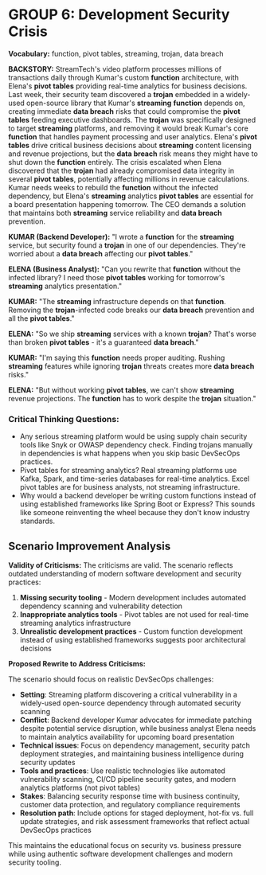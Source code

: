 # GROUP 6: Development Security Crisis

**Vocabulary:** function, pivot tables, streaming, trojan, data breach


**BACKSTORY:** StreamTech's video platform processes millions of transactions daily through Kumar's custom **function** architecture, with Elena's **pivot tables** providing real-time analytics for business decisions. Last week, their security team discovered a **trojan** embedded in a widely-used open-source library that Kumar's **streaming** **function** depends on, creating immediate **data breach** risks that could compromise the **pivot tables** feeding executive dashboards. The **trojan** was specifically designed to target **streaming** platforms, and removing it would break Kumar's core **function** that handles payment processing and user analytics. Elena's **pivot tables** drive critical business decisions about **streaming** content licensing and revenue projections, but the **data breach** risk means they might have to shut down the **function** entirely. The crisis escalated when Elena discovered that the **trojan** had already compromised data integrity in several **pivot tables**, potentially affecting millions in revenue calculations. Kumar needs weeks to rebuild the **function** without the infected dependency, but Elena's **streaming** analytics **pivot tables** are essential for a board presentation happening tomorrow. The CEO demands a solution that maintains both **streaming** service reliability and **data breach** prevention.

**KUMAR (Backend Developer):** "I wrote a **function** for the **streaming** service, but security found a **trojan** in one of our dependencies. They're worried about a **data breach** affecting our **pivot tables**."

**ELENA (Business Analyst):** "Can you rewrite that **function** without the infected library? I need those **pivot tables** working for tomorrow's **streaming** analytics presentation."

**KUMAR:** "The **streaming** infrastructure depends on that **function**. Removing the **trojan**-infected code breaks our **data breach** prevention and all the **pivot tables**."

**ELENA:** "So we ship **streaming** services with a known **trojan**? That's worse than broken **pivot tables** - it's a guaranteed **data breach**."

**KUMAR:** "I'm saying this **function** needs proper auditing. Rushing **streaming** features while ignoring **trojan** threats creates more **data breach** risks."

**ELENA:** "But without working **pivot tables**, we can't show **streaming** revenue projections. The **function** has to work despite the **trojan** situation."

### Critical Thinking Questions:
- Any serious streaming platform would be using supply chain security tools like Snyk or OWASP dependency check. Finding trojans manually in dependencies is what happens when you skip basic DevSecOps practices.
- Pivot tables for streaming analytics? Real streaming platforms use Kafka, Spark, and time-series databases for real-time analytics. Excel pivot tables are for business analysts, not streaming infrastructure.
- Why would a backend developer be writing custom functions instead of using established frameworks like Spring Boot or Express? This sounds like someone reinventing the wheel because they don't know industry standards.

## Scenario Improvement Analysis

**Validity of Criticisms:** The criticisms are valid. The scenario reflects outdated understanding of modern software development and security practices:

1. **Missing security tooling** - Modern development includes automated dependency scanning and vulnerability detection
2. **Inappropriate analytics tools** - Pivot tables are not used for real-time streaming analytics infrastructure
3. **Unrealistic development practices** - Custom function development instead of using established frameworks suggests poor architectural decisions

**Proposed Rewrite to Address Criticisms:**

The scenario should focus on realistic DevSecOps challenges:

- **Setting**: Streaming platform discovering a critical vulnerability in a widely-used open-source dependency through automated security scanning
- **Conflict**: Backend developer Kumar advocates for immediate patching despite potential service disruption, while business analyst Elena needs to maintain analytics availability for upcoming board presentation
- **Technical issues**: Focus on dependency management, security patch deployment strategies, and maintaining business intelligence during security updates
- **Tools and practices**: Use realistic technologies like automated vulnerability scanning, CI/CD pipeline security gates, and modern analytics platforms (not pivot tables)
- **Stakes**: Balancing security response time with business continuity, customer data protection, and regulatory compliance requirements
- **Resolution path**: Include options for staged deployment, hot-fix vs. full update strategies, and risk assessment frameworks that reflect actual DevSecOps practices

This maintains the educational focus on security vs. business pressure while using authentic software development challenges and modern security tooling.